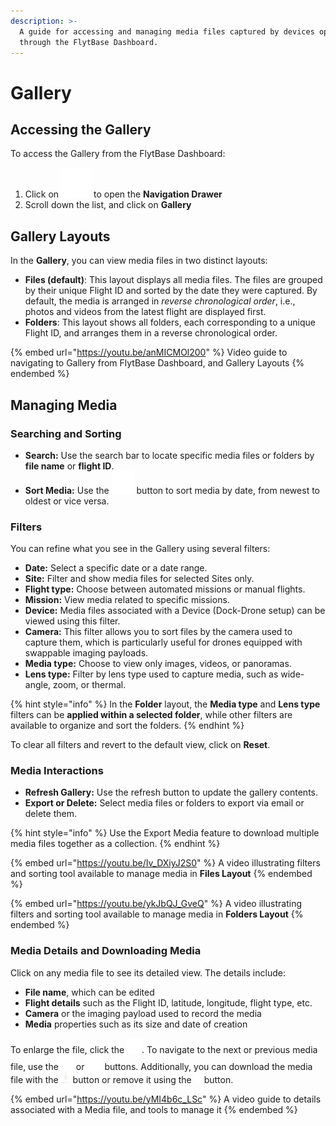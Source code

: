 ```yaml
---
description: >-
  A guide for accessing and managing media files captured by devices operated
  through the FlytBase Dashboard.
---
```


# Gallery

## Accessing the Gallery

To access the Gallery from the FlytBase Dashboard:

1. Click on <img src="../.gitbook/assets/Hamburger Menu.svg" alt="" data-size="line"> to open the **Navigation Drawer**
2. Scroll down the list, and click on **Gallery**

## Gallery Layouts

In the **Gallery**, you can view media files in two distinct layouts:

* **Files (default)**: This layout displays all media files. The files are grouped by their unique Flight ID and sorted by the date they were captured. By default, the media is arranged in _reverse chronological order_, i.e., photos and videos from the latest flight are displayed first.
* **Folders**: This layout shows all folders, each corresponding to a unique Flight ID, and arranges them in a reverse chronological order.

{% embed url="https://youtu.be/anMICMOl200" %}
Video guide to navigating to Gallery from FlytBase Dashboard, and Gallery Layouts
{% endembed %}

## Managing Media

### Searching and Sorting

* **Search:** Use the search bar to locate specific media files or folders by **file name** or **flight ID**.
* **Sort Media:** Use the <img src="../.gitbook/assets/Sort.png" alt="" data-size="line"> button to sort media by date, from newest to oldest or vice versa.

### Filters

You can refine what you see in the Gallery using several filters:

* **Date:** Select a specific date or a date range.
* **Site:** Filter and show media files for selected Sites only.
* **Flight type:** Choose between automated missions or manual flights.
* **Mission:** View media related to specific missions.
* **Device:** Media files associated with a Device (Dock-Drone setup) can be viewed using this filter.
* **Camera:** This filter allows you to sort files by the camera used to capture them, which is particularly useful for drones equipped with swappable imaging payloads.
* **Media type:** Choose to view only images, videos, or panoramas.
* **Lens type:** Filter by lens type used to capture media, such as wide-angle, zoom, or thermal.

{% hint style="info" %}
In the **Folder** layout, the **Media type** and **Lens type** filters can be **applied within a selected folder**, while other filters are available to organize and sort the folders.
{% endhint %}

To clear all filters and revert to the default view, click on **Reset**.

### Media Interactions

* **Refresh Gallery:** Use the refresh button to update the gallery contents.
* **Export or Delete:** Select media files or folders to export via email or delete them.

{% hint style="info" %}
Use the Export Media feature to download multiple media files together as a collection.
{% endhint %}

{% embed url="https://youtu.be/Iv_DXiyJ2S0" %}
A video illustrating filters and sorting tool available to manage media in **Files Layout**
{% endembed %}

{% embed url="https://youtu.be/ykJbQJ_GveQ" %}
A video illustrating filters and sorting tool available to manage media in **Folders Layout**
{% endembed %}

### Media Details and Downloading Media

Click on any media file to see its detailed view. The details include:

* **File name**, which can be edited
* **Flight details** such as the Flight ID, latitude, longitude, flight type, etc.
* **Camera** or the imaging payload used to record the media
* **Media** properties such as its size and date of creation

To enlarge the file, click the <img src="../.gitbook/assets/maximize.png" alt="" data-size="line">. To navigate to the next or previous media file, use the![](<../.gitbook/assets/left arrow.png>) or ![](<../.gitbook/assets/right arrow.png>) buttons. Additionally, you can download the media file with the ![](../.gitbook/assets/download.png) button or remove it using the  ![](../.gitbook/assets/delete.png) button.

{% embed url="https://youtu.be/yMI4b6c_LSc" %}
A video guide to details associated with a Media file, and tools to manage it
{% endembed %}
